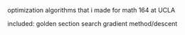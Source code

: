 optimization algorithms that i made for math 164 at UCLA

included:
  golden section search
  gradient method/descent 
